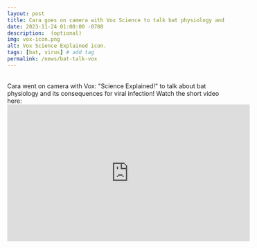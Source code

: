 ```yaml
---
layout: post
title: Cara goes on camera with Vox Science to talk bat physiology and its consequences for viral infection!
date: 2023-11-24 01:00:00 -0700
description:  (optional)
img: vox-icon.png
alt: Vox Science Explained icon.
tags: [bat, virus] # add tag
permalink: /news/bat-talk-vox
---
```





<br />
Cara went on camera with Vox: "Science Explained!" to talk about bat physiology and its consequences for viral infection! Watch the short video here:

<iframe width="560" height="315" src="https://www.youtube.com/embed/Xkuh6JqDiQc?si=3JgDcLuiKRFbHOFl" title="YouTube video player" frameborder="0" allow="accelerometer; autoplay; clipboard-write; encrypted-media; gyroscope; picture-in-picture; web-share" allowfullscreen></iframe>
